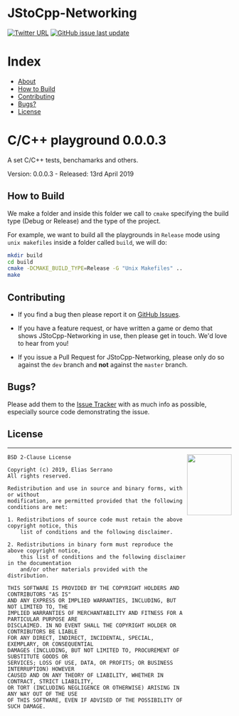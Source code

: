 JStoCpp-Networking
=======

[![Twitter URL](https://img.shields.io/badge/tweet-feserr-blue.svg?longCache=true&style=for-the-badge)](https://twitter.com/feserr_)
[![GitHub issue last update](https://img.shields.io/badge/updated-July%202019-red.svg?longCache=true&style=for-the-badge)](https://github.com/feserr/JStoCpp-Networking)

# Index

- [About](#about)
- [How to Build](#how-to-build)
- [Contributing](#contributing)
- [Bugs?](#bugs)
- [License](#license)

<a name="about"></a>
# C/C++ playground 0.0.0.3

A set C/C++ tests, benchamarks and others.

Version: 0.0.0.3 - Released: 13rd April 2019

<a name="how-to-build"></a>
## How to Build

We make a folder and inside this folder we call to `cmake` specifying the build type (Debug or Release) and the type of the project.

For example, we want to build all the playgrounds in `Release` mode using `unix makefiles` inside a folder called `build`, we will do:
```bash
mkdir build
cd build
cmake -DCMAKE_BUILD_TYPE=Release -G "Unix Makefiles" ..
make
```

<a name="contributing"></a>
## Contributing

- If you find a bug then please report it on [GitHub Issues][issues].

- If you have a feature request, or have written a game or demo that shows JStoCpp-Networking in use, then please get in touch. We'd love to hear from you!

- If you issue a Pull Request for JStoCpp-Networking, please only do so against the `dev` branch and **not** against the `master` branch.

<a name="bugs"></a>
## Bugs?

Please add them to the [Issue Tracker][issues] with as much info as possible, especially source code demonstrating the issue.


<a name="license"></a>
## License
-----------------------------------------------------------------------

<a href="http://opensource.org/licenses/BSD-2-Clause" target="_blank">
<img align="right" width="100" height="137"
 src="https://opensource.org/files/OSI_Approved_License.png">
</a>

	BSD 2-Clause License

	Copyright (c) 2019, Elias Serrano
	All rights reserved.

	Redistribution and use in source and binary forms, with or without
	modification, are permitted provided that the following conditions are met:

	1. Redistributions of source code must retain the above copyright notice, this
		list of conditions and the following disclaimer.

	2. Redistributions in binary form must reproduce the above copyright notice,
		this list of conditions and the following disclaimer in the documentation
		and/or other materials provided with the distribution.

	THIS SOFTWARE IS PROVIDED BY THE COPYRIGHT HOLDERS AND CONTRIBUTORS "AS IS"
	AND ANY EXPRESS OR IMPLIED WARRANTIES, INCLUDING, BUT NOT LIMITED TO, THE
	IMPLIED WARRANTIES OF MERCHANTABILITY AND FITNESS FOR A PARTICULAR PURPOSE ARE
	DISCLAIMED. IN NO EVENT SHALL THE COPYRIGHT HOLDER OR CONTRIBUTORS BE LIABLE
	FOR ANY DIRECT, INDIRECT, INCIDENTAL, SPECIAL, EXEMPLARY, OR CONSEQUENTIAL
	DAMAGES (INCLUDING, BUT NOT LIMITED TO, PROCUREMENT OF SUBSTITUTE GOODS OR
	SERVICES; LOSS OF USE, DATA, OR PROFITS; OR BUSINESS INTERRUPTION) HOWEVER
	CAUSED AND ON ANY THEORY OF LIABILITY, WHETHER IN CONTRACT, STRICT LIABILITY,
	OR TORT (INCLUDING NEGLIGENCE OR OTHERWISE) ARISING IN ANY WAY OUT OF THE USE
	OF THIS SOFTWARE, EVEN IF ADVISED OF THE POSSIBILITY OF SUCH DAMAGE.

[issues]: https://github.com/feserr/JStoCpp-Networking/issues